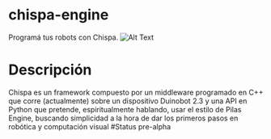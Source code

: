 # chispa-engine
Programá tus robots con Chispa.
![Alt Text](https://github.com/raichuk/chispa-engine/raw/master/path/res/ejemplo.gif)
# Descripción
Chispa es un framework compuesto por un middleware programado en C++ que 
corre (actualmente) sobre un dispositivo Duinobot 2.3 y una API en Python
que pretende, espiritualmente hablando, usar el estilo de Pilas Engine, buscando
simplicidad a la hora de dar los primeros pasos en robótica y computación visual
#Status
pre-alpha
